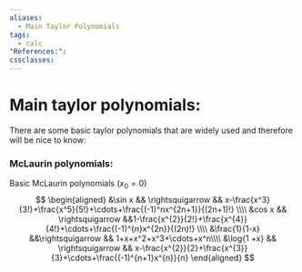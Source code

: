 ```yaml
---
aliases:
  - Main Taylor Polynomials
tags:
  - calc
"References:": 
cssclasses:
---
```

# Main taylor polynomials: 
There are some basic taylor polynomials that are widely used and therefore will be nice to know: 

### McLaurin polynomials:
Basic McLaurin polynomials ($x_0 = 0$)
$$
\begin{aligned}
&\sin x && \rightsquigarrow && x-\frac{x^3}{3!}+\frac{x^5}{5!}+\cdots+\frac{(-1)^nx^{2n+1}}{(2n+1)!} \\\\
&cos x && \rightsquigarrow  &&1-\frac{x^{2}}{2!}+\frac{x^{4}}{4!}+\cdots+\frac{(-1)^{n}x^{2n}}{(2n)!}  \\\\
&\frac{1}{1-x} &&\rightsquigarrow  && 1+x+x^2+x^3+\cdots+x^n\\\\
&\log{1 +x} && \rightsquigarrow && x-\frac{x^{2}}{2}+\frac{x^{3}}{3}+\cdots+\frac{(-1)^{n+1}x^{n}}{n}
\end{aligned}
$$
